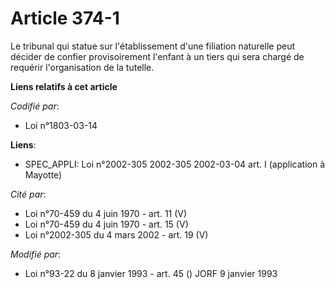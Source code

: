 # Article 374-1

Le tribunal qui statue sur l'établissement d'une filiation naturelle peut décider de confier provisoirement l'enfant à un
tiers qui sera chargé de requérir l'organisation de la tutelle.

**Liens relatifs à cet article**

_Codifié par_:

  - Loi n°1803-03-14

**Liens**:

  - SPEC_APPLI: Loi n°2002-305 2002-305 2002-03-04 art. I (application à Mayotte)

_Cité par_:

  - Loi n°70-459 du 4 juin 1970 - art. 11 (V)
  - Loi n°70-459 du 4 juin 1970 - art. 15 (V)
  - Loi n°2002-305 du 4 mars 2002 - art. 19 (V)

_Modifié par_:

  - Loi n°93-22 du 8 janvier 1993 - art. 45 () JORF 9 janvier 1993
